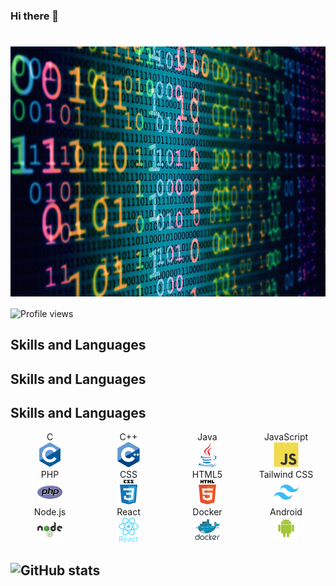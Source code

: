 ### Hi there 👋




<h1 align= "center">
   <img src="https://github.com/hasitha1998/hasitha1998/blob/main/code.jpg" width = "750px" height = "400px" align = "center"/>
</h1>


![Profile views](https://gpvc.arturio.dev/hasitha1998) 

## <h2>Skills and Languages</h2>

## Skills and Languages

## Skills and Languages

<div style="display: flex; flex-wrap: wrap;">
  <div style="width: 25%; text-align: center;">
    <div>C</div>
    <img src="https://raw.githubusercontent.com/devicons/devicon/master/icons/c/c-original.svg" alt="c" width="40" height="40"/>
    <div class="skill-bar c"></div>
  </div>
  <div style="width: 25%; text-align: center;">
    <div>C++</div>
    <img src="https://raw.githubusercontent.com/devicons/devicon/master/icons/cplusplus/cplusplus-original.svg" alt="cplusplus" width="40" height="40"/>
    <div class="skill-bar cpp"></div>
  </div>
  <div style="width: 25%; text-align: center;">
    <div>Java</div>
    <img src="https://raw.githubusercontent.com/devicons/devicon/master/icons/java/java-original.svg" alt="java" width="40" height="40"/>
    <div class="skill-bar java"></div>
  </div>
  <div style="width: 25%; text-align: center;">
    <div>JavaScript</div>
    <img src="https://raw.githubusercontent.com/devicons/devicon/master/icons/javascript/javascript-original.svg" alt="javascript" width="40" height="40"/>
    <div class="skill-bar javascript"></div>
  </div>
  <div style="width: 25%; text-align: center;">
    <div>PHP</div>
    <img src="https://raw.githubusercontent.com/devicons/devicon/master/icons/php/php-original.svg" alt="php" width="40" height="40"/>
    <div class="skill-bar php"></div>
  </div>
  <div style="width: 25%; text-align: center;">
    <div>CSS</div>
    <img src="https://raw.githubusercontent.com/devicons/devicon/master/icons/css3/css3-original-wordmark.svg" alt="css3" width="40" height="40"/>
    <div class="skill-bar css"></div>
  </div>
  <div style="width: 25%; text-align: center;">
    <div>HTML5</div>
    <img src="https://raw.githubusercontent.com/devicons/devicon/master/icons/html5/html5-original-wordmark.svg" alt="html5" width="40" height="40"/>
    <div class="skill-bar html"></div>
  </div>
  <div style="width: 25%; text-align: center;">
    <div>Tailwind CSS</div>
    <img src="https://raw.githubusercontent.com/devicons/devicon/master/icons/tailwindcss/tailwindcss-plain.svg" alt="tailwindcss" width="40" height="40"/>
    <div class="skill-bar tailwindcss"></div>
  </div>
  <div style="width: 25%; text-align: center;">
    <div>Node.js</div>
    <img src="https://raw.githubusercontent.com/devicons/devicon/master/icons/nodejs/nodejs-original-wordmark.svg" alt="nodejs" width="40" height="40"/>
    <div class="skill-bar nodejs"></div>
  </div>
  <div style="width: 25%; text-align: center;">
    <div>React</div>
    <img src="https://raw.githubusercontent.com/devicons/devicon/master/icons/react/react-original-wordmark.svg" alt="react" width="40" height="40"/>
    <div class="skill-bar react"></div>
  </div>
  <div style="width: 25%; text-align: center;">
    <div>Docker</div>
    <img src="https://raw.githubusercontent.com/devicons/devicon/master/icons/docker/docker-original-wordmark.svg" alt="docker" width="40" height="40"/>
    <div class="skill-bar docker"></div>
  </div>
  <div style="width: 25%; text-align: center;">
    <div>Android</div>
    <img src="https://raw.githubusercontent.com/devicons/devicon/master/icons/android/android-original-wordmark.svg" alt="android" width="40" height="40"/>
    <div class="skill-bar android"></div>
  </div>
</div>




## ![GitHub stats](https://github-readme-stats.vercel.app/api?username=hasitha1998&show_icons=true)  
